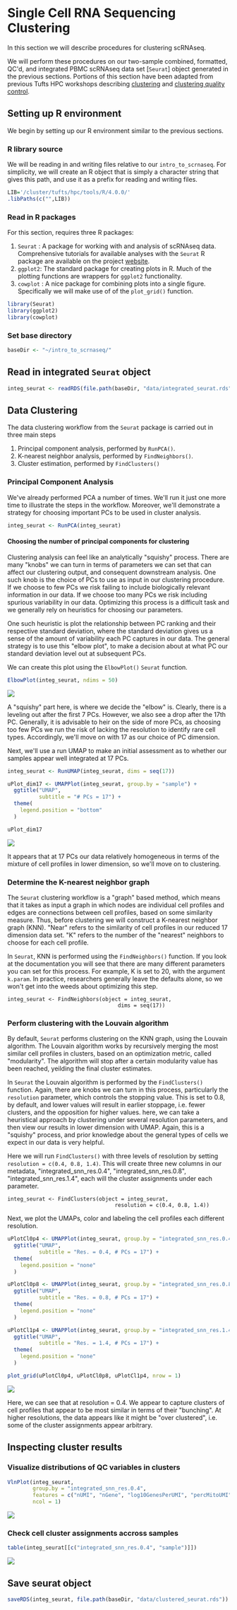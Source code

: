 # Single Cell RNA Sequencing Clustering

In this section we will describe procedures for clustering scRNAseq.

We will perform these procedures on our two-sample combined, formatted, QC'd, and integrated PBMC scRNAseq data set [`Seurat`] object generated in the previous sections. Portions of this section have been adapted from previous Tufts HPC workshops describing [clustering](https://hbctraining.github.io/scRNA-seq_online/lessons/07_SC_clustering_cells_SCT.html) and [clustering quality control](https://hbctraining.github.io/scRNA-seq_online/lessons/07_SC_clustering_cells_SCT.html).

## Setting up R environment

We begin by setting up our R environment similar to the previous sections.

### R library source

We will be reading in and writing files relative to our `intro_to_scrnaseq`. For simplicity, we will create an R object that is simply a character string that gives this path, and use it as a prefix for reading and writing files.

```R
LIB='/cluster/tufts/hpc/tools/R/4.0.0/'
.libPaths(c("",LIB))
```

### Read in R packages

For this section, requires three R packages:

1. `Seurat` : A package for working with and analysis of scRNAseq data. Comprehensive tutorials for available analyses with the `Seurat` R package are available on the project [website](https://satijalab.org/seurat/).
2. `ggplot2`: The standard package for creating plots in R. Much of the plotting functions are wrappers for `ggplot2` functionality.
3. `cowplot` : A nice package for combining plots into a single figure. Specifically we will make use of of the `plot_grid()` function.

```R
library(Seurat)
library(ggplot2)
library(cowplot)
```

### Set base directory

```R
baseDir <- "~/intro_to_scrnaseq/"
```

## Read in integrated `Seurat` object

```R
integ_seurat <- readRDS(file.path(baseDir, "data/integrated_seurat.rds"))
```

## Data Clustering

The data clustering workflow from the `Seurat` package is carried out in three main steps

1. Principal component analysis, performed by `RunPCA()`.
2. K-nearest neighbor analysis, performed by `FindNeighbors()`.
3. Cluster estimation, performed by `FindClusters()`

### Principal Component Analysis

We've already performed PCA a number of times. We'll run it just one more time to illustrate the steps in the workflow. Moreover, we'll demonstrate a strategy for choosing important PCs to be used in cluster analysis.

```R
integ_seurat <- RunPCA(integ_seurat)
```

#### Choosing the number of principal components for clustering

Clustering analysis can feel like an analytically "squishy" process. There are many "knobs" we can turn in terms of parameters we can set that can affect our clustering output, and consequent downstream analysis. One such knob is the choice of PCs to use as input in our clustering procedure. If we choose to few PCs we risk failing to include biologically relevant information in our data. If we choose too many PCs we risk including spurious variability in our data. Optimizing this process is a difficult task and we generally rely on heuristics for choosing our parameters.

One such heuristic is plot the relationship between PC ranking and their respective standard deviation, where the standard deviation gives us a sense of the amount of variability each PC captures in our data. The general strategy is to use this "elbow plot", to make a decision about at what PC our standard deviation level out at subsequent PCs.

We can create this plot using the `ElbowPlot()` `Seurat` function.

```R
ElbowPlot(integ_seurat, ndims = 50)
```

![](images/elbowPlot.png)

A "squishy" part here, is where we decide the "elbow" is. Clearly, there is a leveling out after the first 7 PCs. However, we also see a drop after the 17th PC. Generally, it is advisable to heir on the side of more PCs, as choosing too few PCs we run the risk of lacking the resolution to identify rare cell types. Accordingly, we'll move on with 17 as our choice of PC dimension.

Next, we'll use a run UMAP to make an initial assessment as to whether our samples appear well integrated at 17 PCs.

```R
integ_seurat <- RunUMAP(integ_seurat, dims = seq(17))
```

```R
uPlot_dim17 <- UMAPPlot(integ_seurat, group.by = "sample") +
  ggtitle("UMAP",
          subtitle = "# PCs = 17") +
  theme(
    legend.position = "bottom"
  )

uPlot_dim17
```

![](images/dimRed5.png)

It appears that at 17 PCs our data relatively homogeneous in terms of the mixture of cell profiles in lower dimension, so we'll move on to clustering.

### Determine the K-nearest neighbor graph

The `Seurat` clustering workflow is a "graph" based method, which means that it takes as input a graph in which nodes are individual cell profiles and edges are connections between cell profiles, based on some similarity measure. Thus, before clustering we will construct a K-nearest neighbor graph (KNN). "Near" refers to the similarity of cell profiles
in our reduced 17 dimension data set. "K" refers to the number of the "nearest" neighbors to choose for each cell profile.

In `Seurat`, KNN is performed using the `FindNeighbors()` function. If you look at the documentation you will see that there are many different parameters you can set for this process. For example, K is set to 20, with the argument `k.param`. In practice, researchers generally leave the defaults alone, so we won't get into the weeds about optimizing this step.

```{r}
integ_seurat <- FindNeighbors(object = integ_seurat, 
                                   dims = seq(17))
```

### Perform clustering with the Louvain algorithm

By default, `Seurat` performs clustering on the KNN graph, using the Louvain algorithm. The Louvain algorithm works by recursively merging the most similar cell profiles in clusters, based on an optimization metric, called "modularity". The algorithm will stop after a certain modularity value has been reached, yeilding the final cluster estimates. 

In `Seurat` the Louvain algorithm is performed by the `FindClusters()` function. Again, there are knobs we can turn in this process, particularly the `resolution` parameter, which controls the stopping value. This is set to 0.8, by default, and lower values will result in earlier stoppage, i.e. fewer clusters, and the opposition for higher values. here, we can take a heuristical approach by clustering under several resolution parameters, and then view our results in lower dimension with UMAP. Again, this is a "squishy" process, and prior knowledge about the general types of cells we expect in our data is very helpful.

Here we will run `FindClusters()` with three levels of resolution by setting `resolution = c(0.4, 0.8, 1.4)`. This will create three new columns in our metadata, "integrated_snn_res.0.4", "integrated_snn_res.0.8", "integrated_snn_res.1.4", each will the cluster assignments under each parameter.

```{r}
integ_seurat <- FindClusters(object = integ_seurat,
                                  resolution = c(0.4, 0.8, 1.4))
```

Next, we plot the UMAPs, color and labeling the cell profiles each different resolution.

```R
uPlotCl0p4 <- UMAPPlot(integ_seurat, group.by = "integrated_snn_res.0.4", label = TRUE) +
  ggtitle("UMAP", 
          subtitle = "Res. = 0.4, # PCs = 17") +
  theme(
    legend.position = "none"
  )

uPlotCl0p8 <- UMAPPlot(integ_seurat, group.by = "integrated_snn_res.0.8", label = TRUE) +
  ggtitle("UMAP", 
          subtitle = "Res. = 0.8, # PCs = 17") +
  theme(
    legend.position = "none"
  )

uPlotCl1p4 <- UMAPPlot(integ_seurat, group.by = "integrated_snn_res.1.4", label = TRUE) +
  ggtitle("UMAP", 
          subtitle = "Res. = 1.4, # PCs = 17") +
  theme(
    legend.position = "none"
  )

plot_grid(uPlotCl0p4, uPlotCl0p8, uPlotCl1p4, nrow = 1)
```

![](images/UMAPclust_pc17.png)

Here, we can see that at resolution = 0.4. We appear to capture clusters of cell profiles that appear to be most similar in terms of their "bunching". At higher resolutions, the data appears like it might be "over clustered", i.e. some of the cluster assignments appear arbitrary.

## Inspecting cluster results

### Visualize distributions of QC variables in clusters

```R
VlnPlot(integ_seurat, 
        group.by = "integrated_snn_res.0.4", 
        features = c("nUMI", "nGene", "log10GenesPerUMI", "percMitoUMI"), 
        ncol = 1)
```

![](images/clCheck17.png)

### Check cell cluster assignments accross samples

```R
table(integ_seurat[[c("integrated_snn_res.0.4", "sample")]])
```
![](images/clVsamp.png)

## Save seurat object

```R
saveRDS(integ_seurat, file.path(baseDir, "data/clustered_seurat.rds"))
```
